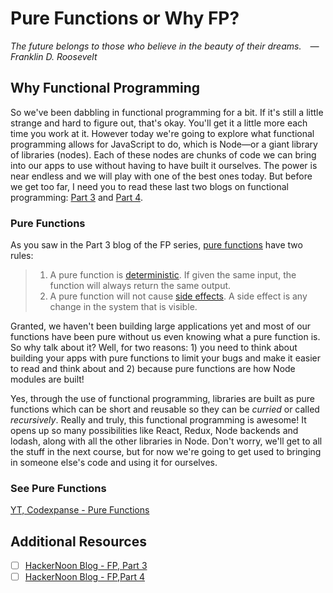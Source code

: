 # Pure Functions or Why FP?

*The future belongs to those who believe in the beauty of their dreams. —Franklin D. Roosevelt*

## Why Functional Programming

So we've been dabbling in functional programming for a bit. If it's still a little strange and hard to figure out, that's okay. You'll get it a little more each time you work at it. However today we're going to explore what functional programming allows for JavaScript to do, which is Node—or a giant library of libraries (nodes). Each of these nodes are chunks of code we can bring into our apps to use without having to have built it ourselves. The power is near endless and we will play with one of the best ones today. But before we get too far, I need you to read these last two blogs on functional programming: [Part 3](https://hackernoon.com/javascript-and-functional-programming-pt-3-pure-functions-d572bb52e21c) and [Part 4](https://hackernoon.com/javascript-and-functional-programming-currying-pt-4-96e3230782ab).

### Pure Functions

As you saw in the Part 3 blog of the FP series, [pure functions](https://medium.com/javascript-scene/master-the-javascript-interview-what-is-a-pure-function-d1c076bec976) have two rules:

  > 1. A pure function is [deterministic](https://en.wikipedia.org/wiki/Deterministic_algorithm). If given the same input, the function will always return the same output.
  > 2. A pure function will not cause [side effects](https://en.wikipedia.org/wiki/Side_effect_(computer_science)). A side effect is any change in the system that is visible.

Granted, we haven't been building large applications yet and most of our functions have been pure without us even knowing what a pure function is. So why talk about it? Well, for two reasons: 1) you need to think about building your apps with pure functions to limit your bugs and make it easier to read and think about and 2) because pure functions are how Node modules are built!

Yes, through the use of functional programming, libraries are built as pure functions which can be short and reusable so they can be *curried* or called *recursively*. Really and truly, this functional programming is awesome! It opens up so many possibilities like React, Redux, Node backends and lodash, along with all the other libraries in Node. Don't worry, we'll get to all the stuff in the next course, but for now we're going to get used to bringing in someone else's code and using it for ourselves.

### See Pure Functions

[YT, Codexpanse - Pure Functions](https://youtu.be/dZ41D6LDSBg)

## Additional Resources

- [ ] [HackerNoon Blog - FP, Part 3](https://hackernoon.com/javascript-and-functional-programming-pt-3-pure-functions-d572bb52e21c)
- [ ] [HackerNoon Blog - FP,Part 4](https://hackernoon.com/javascript-and-functional-programming-currying-pt-4-96e3230782ab)
<!-- 

```javascript

```

- [ ] Task Two
    *  [ ] Task Two.a
    *  [ ] Task Two.b
    *  [ ] Task Two.c


| Method      | Description                          |
| ----------- | ------------------------------------ |
| `GET`       | Fetch resource                       |
| `PUT`       | Update resource |
| `DELETE`    | Delete resource |


* [MDN Docs - ...]()

- [ ] ...
- [ ] ...


```javascript

``` 

- [ ] ...
- [ ] ...
  * [ ] ...
  * [ ] ... 

    `line numbers`
:do you like 'em?

++slash++

https://facelessuser.github.io/pymdown-extensions/extensions/keys/

=== "Javascript"

    ```javascript
    ```

=== "Python"

  ```python
  ```

### Prompt 3:

=== "Example"
    ```console
      .
    ```

=== "Instructions"
    ```markdown
      .
    ```

=== "Push Yourself Further"
    ```markdown
      .
    ```

cp workspace/resources/templateFile.md docs/module-

height/width = 1.777 ---- width="655" height="368"

-->